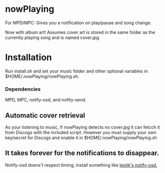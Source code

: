 # nowPlaying
For MPD/MPC: Gives you a notification on play/pause and song change.

Now with album art! Assumes cover art is stored in the same folder as the currently playing song and is named cover.jpg.

# Installation
Run install.sh and set your music folder and other optional variables in $HOME/.nowPlaying/nowPlaying.sh. 

### Dependencies
MPD, MPC, notify-osd, and nofity-send.

## Automatic cover retrieval
As your listening to music, if nowPlaying detects no cover.jpg it can fetcch it from Discogs with the included script. However you must supply your own key/secret for Discogs and enable it in $HOME/.nowPlaying/nowPlaying.sh

## It takes forever for the notifications to disappear.
Notify-osd doens't respect timing, install something like <a href="https://launchpad.net/~leolik/+archive/ubuntu/leolik">leolik's notify-osd.</a>
